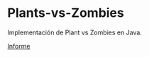 # Plants-vs-Zombies
Implementación de Plant vs Zombies en Java.

[Informe](https://docs.google.com/document/d/1zN2Stkd75La8KZs7iDHpv-R3GUTVK0ddROvoWIrh-JE/edit?usp=sharing)
